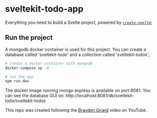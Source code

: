# sveltekit-todo-app

Everything you need to build a Svelte project, powered by [`create-svelte`](https://github.com/sveltejs/kit/tree/master/packages/create-svelte);

## Run the project

A mongodb docker container is used for this project. You can create a database called 'sveltekit-todo' and a collection called 'sveltekit-todos';

```bash
# create a docker container with mongodb
docker-compose up -d

# run the app
npm run dev
```

The docker image running mongo express is available on port 8081.
You can see the database GUI on: http://localhost:8081/db/sveltekit-todo/sveltekit-todos

This repo was created following the [Brayden Girard](https://www.youtube.com/watch?v=P6gEnVlJPOc) video on YouTube.
